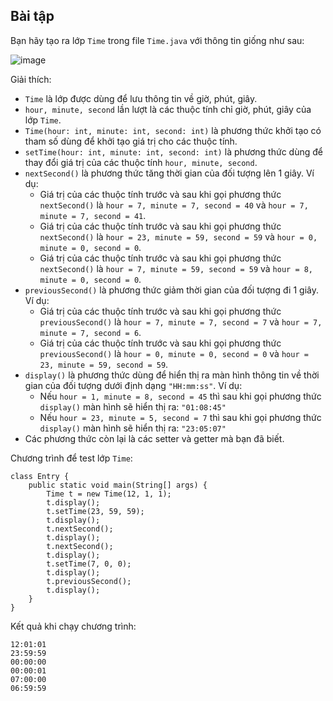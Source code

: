 ## Bài tập
Bạn hãy tạo ra lớp `Time` trong file `Time.java` với thông tin giống như sau:

![image](https://github.com/user-attachments/assets/887d9773-0668-42c9-bbe3-cf82a74a050a)

Giải thích:

- `Time` là lớp được dùng để lưu thông tin về giờ, phút, giây.
- `hour, minute, second` lần lượt là các thuộc tính chỉ giờ, phút, giây của lớp `Time`.
- `Time(hour: int, minute: int, second: int)` là phương thức khởi tạo có tham số dùng để khởi tạo giá trị cho các thuộc tính.
- `setTime(hour: int, minute: int, second: int)` là phương thức dùng để thay đổi giá trị của các thuộc tính `hour, minute, second`.
- `nextSecond()` là phương thức tăng thời gian của đối tượng lên 1 giây. Ví dụ:
  + Giá trị của các thuộc tính trước và sau khi gọi phương thức `nextSecond()` là `hour = 7, minute = 7, second = 40` và `hour = 7, minute = 7, second = 41`.
  + Giá trị của các thuộc tính trước và sau khi gọi phương thức `nextSecond()` là `hour = 23, minute = 59, second = 59` và `hour = 0, minute = 0, second = 0`.
  + Giá trị của các thuộc tính trước và sau khi gọi phương thức `nextSecond()` là `hour = 7, minute = 59, second = 59` và `hour = 8, minute = 0, second = 0`.
- `previousSecond()` là phương thức giảm thời gian của đối tượng đi 1 giây. Ví dụ:
  + Giá trị của các thuộc tính trước và sau khi gọi phương thức `previousSecond()` là `hour = 7, minute = 7, second = 7` và `hour = 7, minute = 7, second = 6`.
  + Giá trị của các thuộc tính trước và sau khi gọi phương thức `previousSecond()` là `hour = 0, minute = 0, second = 0` và `hour = 23, minute = 59, second = 59`.
- `display()` là phương thức dùng để hiển thị ra màn hình thông tin về thời gian của đối tượng dưới định dạng `"HH:mm:ss"`. Ví dụ:
  + Nếu `hour = 1, minute = 8, second = 45` thì sau khi gọi phương thức `display()` màn hình sẽ hiển thị ra: `"01:08:45"`
  + Nếu `hour = 23, minute = 5, second = 7` thì sau khi gọi phương thức `display()` màn hình sẽ hiển thị ra: `"23:05:07"`
- Các phương thức còn lại là các setter và getter mà bạn đã biết.

Chương trình để test lớp `Time`:
```
class Entry {
	public static void main(String[] args) {
		Time t = new Time(12, 1, 1);
		t.display();
		t.setTime(23, 59, 59);
		t.display();
		t.nextSecond();
		t.display();
		t.nextSecond();
		t.display();
		t.setTime(7, 0, 0);
		t.display();
		t.previousSecond();
		t.display();
	}
}
```
Kết quả khi chạy chương trình:
```
12:01:01
23:59:59
00:00:00
00:00:01
07:00:00
06:59:59
```
